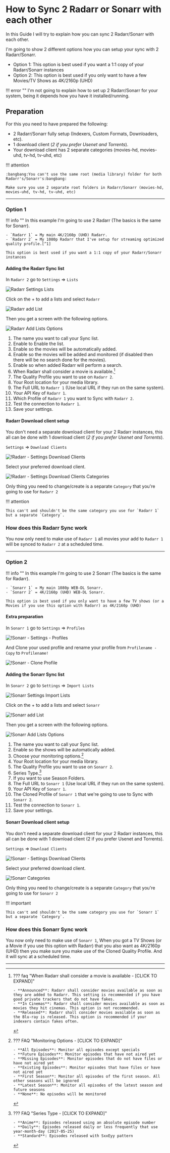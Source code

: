 # How to Sync 2 Radarr or Sonarr with each other

In this Guide I will try to explain how you can sync 2 Radarr/Sonarr with each other.

I'm going to show 2 different options how you can setup your sync with 2 Radarr/Sonarr.

- Option 1: This option is best used if you want a 1:1 copy of your Radarr/Sonarr instances
- Option 2: This option is best used if you only want to have a few Movies/TV Shows as 4K/2160p (UHD)

!!! error ""
    I'm not going to explain how to set up 2 Radarr/Sonarr for your system, being it depends how you have it installed/running.

## Preparation

For this you need to have prepared the following:

- 2 Radarr/Sonarr fully setup (Indexers, Custom Formats, Downloaders, etc).
- 1 download client (*2 if you prefer Usenet and Torrents*).
- Your download client has 2 separate categories (movies-hd, movies-uhd, tv-hd, tv-uhd, etc)

!!! attention

    :bangbang:You can't use the same root (media library) folder for both Radarr's/Sonarr's:bangbang:

    Make sure you use 2 separate root folders in Radarr/Sonarr (movies-hd, movies-uhd, tv-hd, tv-uhd, etc)

------

### Option 1

!!! info ""
    In this example I'm going to use 2 Radarr (The basics is the same for Sonarr).

    - `Radarr 1` = My main 4K/2160p (UHD) Radarr.
    - `Radarr 2` = My 1080p Radarr that I've setup for streaming optimized quality profile.[^1]

    This option is best used if you want a 1:1 copy of your Radarr/Sonarr instances

#### Adding the Radarr Sync list

In `Radarr 2` go to `Settings` => `Lists`

![Radarr Settings Lists](images/radarr-settings-lists.png)

Click on the + to add a lists and select `Radarr`

![Radarr add List](images/radarr-add-list.png)

Then you get a screen with the following options.

![Radarr Add Lists Options](images/radarr-add-lists-options.png)

1. The name you want to call your Sync list.
1. Enable to Enable the list.
1. Enable so the movies will be automatically added.
1. Enable so the movies will be added and monitored (if disabled then there will be no search done for the movies).
1. Enable so when added Radarr will perform a search.
1. When Radarr shall consider a movie is available.[^2]
1. The Quality Profile you want to use on `Radarr 2`.
1. Your Root location for your media library.
1. The Full URL to `Radarr 1` (Use local URL if they run on the same system).
1. Your API Key of `Radarr 1`.
1. Which Profile of `Radarr 1` you want to Sync with `Radarr 2`.
1. Test the connection to `Radarr 1`.
1. Save your settings.

#### Radarr Download client setup

 You don't need a separate download client for your 2 Radarr instances, this all can be done with 1 download client (*2 if you prefer Usenet and Torrents*).

`Settings` => `Download Clients`

![!Radarr - Settings Download Clients](images/radarr-settings-download-clients.png)

Select your preferred download client.

![!Radarr - Settings Download Clients Categories](images/radarr-settings-download-clients-categories.png)

Only thing you need to change/create is a separate `Category` that you're going to use for `Radarr 2`

!!! attention

    This can't and shouldn't be the same category you use for `Radarr 1` but a separate `Category`.

### How does this Radarr Sync work

You now only need to make use of `Radarr 1` all movies your add to `Radarr 1` will be synced to `Radarr 2` at a scheduled time.

------

### Option 2

!!! info ""
    In this example I'm going to use 2 Sonarr (The basics is the same for Radarr).

    - `Sonarr 1` = My main 1080p WEB-DL Sonarr.
    - `Sonarr 2` = 4K/2160p (UHD) WEB-DL Sonarr.

    This option is best used if you only want to have a few TV shows (or a Movies if you use this option with Radarr) as 4K/2160p (UHD)

#### Extra preparation

In `Sonarr 1` go to `Settings` => `Profiles`

![!Sonarr - Settings - Profiles](images/sonarr-settings-profiles.png)

And Clone your used profile and rename your profile from `Profilename - Copy` to `Profilename!`

![!Sonarr - Clone Profile](images/sonarr-clone-profile.png)

#### Adding the Sonarr Sync list

In `Sonarr 2` go to `Settings` => `Import Lists`

![!Sonarr Settings Import Lists](images/sonarr-settings-import-lists.png)

Click on the + to add a lists and select `Sonarr`

![!Sonarr add List](images/sonarr-add-list.png)

Then you get a screen with the following options.

![!Sonarr Add Lists Options](images/sonarr-add-lists-options.png)

1. The name you want to call your Sync list.
1. Enable so the shows will be automatically added.
1. Choose your monitoring options.[^3]
1. Your Root location for your media library.
1. The Quality Profile you want to use on `Sonarr 2`.
1. Series Type.[^4]
1. If you want to use Season Folders.
1. The Full URL to `Sonarr 1` (Use local URL if they run on the same system).
1. Your API Key of `Sonarr 1`.
1. The Cloned Profile of `Sonarr 1` that we're going to use to Sync with `Sonarr 2`.
1. Test the connection to `Sonarr 1`.
1. Save your settings.

#### Sonarr Download client setup

 You don't need a separate download client for your 2 Radarr instances, this all can be done with 1 download client (2 if you prefer Usenet and Torrents).

`Settings` => `Download Clients`

![!Sonarr - Settings Download Clients](images/sonarr-settings-download-clients.png)

Select your preferred download client.

![!Sonarr Categories](images/sonarr-categories.png)

Only thing you need to change/create is a separate `Category` that you're going to use for `Sonarr 2`

!!! important

    This can't and shouldn't be the same category you use for `Sonarr 1` but a separate `Category`.

### How does this Sonarr Sync work

You now only need to make use of `Sonarr 1`, When you got a TV Shows (or a Movie if you use this option with Radarr) that you also want as 4K/2160p (UHD) then you make sure you make use of the Cloned Quality Profile. And it will sync at a scheduled time.

------

[^1]:
    ??? faq "1080p streaming optimized quality profile - [CLICK TO EXPAND]"

        If you're interested in the 1080p streaming optimized quality profile you can contact me on [discord](https://trash-guides.info/discord)

        This is a special quality profile i created for people who are really interested in it

        This release profile is fine tuned when you want to run a 2nd Radarr for 1080p, and want minimum to none transcoding and smaller sizes for the second copy's

        - Streaming optimized (Optimized for PLEX, emby, Jellyfin, and other streaming platforms)
        - Small sizes
        - Good quality
        - No DoVi
        - Only AC3 Audio (Downmixed Lossless audio track to Dolby Digital 5.1 for optimal compatibility)

        !!! note "Why choose this quality profile?"

            - You want maximum compatibility between all devices and still a HQ releases.
            - You run 2 instances of Radarr and want both version or just for the 1080p ones.
            - You want to have minimum till none transcoding for low powered devices or remote streaming.
[^2]:
    ??? faq "When Radarr shall consider a movie is available - [CLICK TO EXPAND]"

        - **Announced**: Radarr shall consider movies available as soon as they are added to Radarr. This setting is recommended if you have good private trackers that do not have fakes.
        - **In Cinemas**: Radarr shall consider movies available as soon as movies they hit cinemas. This option is not recommended.
        - **Released**: Radarr shall consider movies available as soon as the Blu-ray is released. This option is recommended if your indexers contain fakes often.
[^3]:
    ??? FAQ "Monitoring Options - [CLICK TO EXPAND]"

        - **All Episodes**: Monitor all episodes except specials
        - **Future Episodes**: Monitor episodes that have not aired yet
        - **Missing Episodes**: Monitor episodes that do not have files or have not aired yet
        - **Existing Episodes**: Monitor episodes that have files or have not aired yet
        - **First Season**: Monitor all episodes of the first season. All other seasons will be ignored
        - **Latest Season**: Monitor all episodes of the latest season and future seasons
        - **None**: No episodes will be monitored
[^4]:
    ??? FAQ "Series Type - [CLICK TO EXPAND]"

        - **Anime**: Episodes released using an absolute episode number
        - **Daily**: Episodes released daily or less frequently that use year-month-day (2017-05-25)
        - **Standard**: Episodes released with SxxEyy pattern
